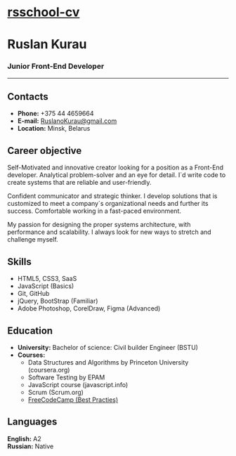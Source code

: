 # **[rsschool-cv](https://RaselBusel.github.io/rsschool-cv/)**

# **Ruslan Kurau**

### Junior Front-End Developer

---

## **Contacts**

- **Phone:** +375 44 4659664
- **E-mail:** RuslanoKurau@gmail.com
- **Location:** Minsk, Belarus

## **Career objective**

Self-Motivated and innovative creator looking for a position as a Front-End developer.
Analytical problem-solver and an eye for detail. I`d write code to create systems that are reliable and user-friendly.

Confident communicator and strategic thinker.
I develop solutions that is customized to meet a company`s organizational needs and further its success.
Comfortable working in a fast-paced environment.

My passion for designing the proper systems architecture, with performance and scalability.
I always look for new ways to stretch and challenge myself.

## **Skills**

- HTML5, CSS3, SaaS
- JavaScript (Basics)
- Git, GitHub
- jQuery, BootStrap (Familiar)
- Adobe Photoshop, CorelDraw, Figma (Advanced)

## **Education**

- **University:** Bachelor of science: Civil builder Engineer (BSTU)
- **Courses:**
  - Data Structures and Algorithms by Princeton University (coursera.org)
  - Software Testing by EPAM
  - JavaScript course (javascript.info)
  - Scrum (Scrum.org)
  - [FreeCodeCamp (Best Practies)](https://www.freecodecamp.org)

## **Languages**

**English:** A2<br>
**Russian:** Native
